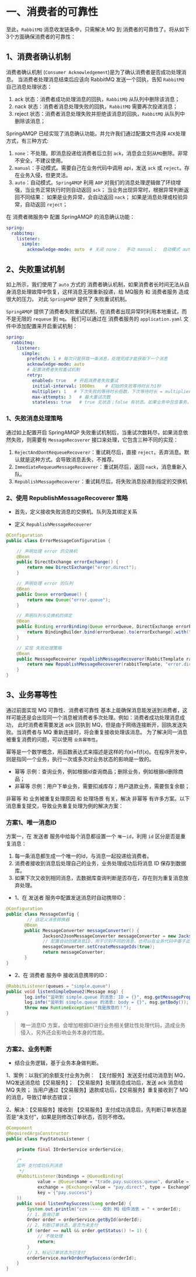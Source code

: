 # 一、消费者的可靠性
至此，`RabbitMQ` 消息收发链条中，只需解决 MQ 到 消费者的可靠性了。将从如下3个方面确保消费者的可靠性：

## 1、消费者确认机制
消费者确认机制 (`Consumer Acknowledgement`)是为了确认消费者是否成功处理消息。
当消费者处理消息结束后应该向 RabbitMQ 发送一个回执，告知 `RabbitMQ` 自己消息处理状态：
1. ack 状态：消费者成功处理消息的回执，`RabbitMQ` 从队列中删除该消息；
2. nack 状态：消费者消息处理失败的回执，`RabbitMQ` 需要再次投递消息；
3. reject 状态：消费者消息处理失败并拒绝该消息的回执，`RabbitMQ` 从队列中删除该消息；

SpringAMQP 已经实现了消息确认功能。并允许我们通过配置文件选择 `ACK`处理方式，有三种方式:
1. `none`：不处理。即消息投递给消费者后立刻 `ack`，消息会立刻从`MQ`删除。非常不安全，不建议使用。
2. `manual`：手动模式。需要自己在业务代码中调用 api，发送 `ack` 或 `reject`。存在业务入侵，但更灵活。
3. `auto`：自动模式。`SpringAMQP` 利用 `AOP` 对我们的消息处理逻辑做了环绕增强，当业务正常执行时则自动返回 `ack`；
当业务出现异常时，根据异常判断返回不同结果：
       如果是业务异常，会自动返回 `nack`； 
       如果是消息处理或校验异常，自动返回 `reject`；

在 消费者微服务中 配置 SpringAMQP 的消息确认功能：

```application.yml
spring:
  rabbitmq:
    listener:
      simple:
        acknowledge-mode: auto  # 关闭 none；  手动 manual；  自动模式 auto；
```

## 2、失败重试机制
如上所示，我们使用了 `auto` 方式的 消费者确认机制，如果消费者长时间无法从自身消息处理故障中恢复，这样消息无限重新投递，给 MQ服务 和 消费者服务 造成很大的压力。
对此 `SpringAMQP` 提供了 失败重试机制。

`SpringAMQP` 提供了消费者失败重试机制，在消费者出现异常时利用本地重试，而不是无限的 `requeue` 到 `mq`。
我们可以通过在 消费者服务的 `application.yaml` 文件中添加配置来开启重试机制：

```application.yaml
spring:
  rabbitmq:
    listener:
      simple:
        prefetch: 1 # 每次只能获取一条消息，处理完成才能获取下一个消息
        acknowledge-mode: auto
        # 配置消费者失败重试机制
        retry:
          enabled: true   # 开启消费者失败重试
          initial-interval: 1000ms    # 初始的失败等待时长为1秒
          multiplier: 1   # 下次失败的等待时长倍数，下次等待时长 = multiplier * initial-interval
          max-attempts: 3   # 最大重试次数
          stateless: true   # true 无状态；false 有状态。如果业务中包含事务，这里改为 false
```

### 1、失败消息处理策略
通过如上配置开启 SpringAMQP 失败重试机制后，当重试次数耗尽，如果消息依然失败，则需要有 `MessageRecoverer` 接口来处理，它包含三种不同的实现：
1. `RejectAndDontRequeueRecoverer`：重试耗尽后，直接 `reject`，丢弃消息。默认就是这种方式。会导致消息丢失，不推荐。
2. `ImmediateRequeueMessageRecoverer`：重试耗尽后，返回 `nack`，消息重新入队。
3. `RepublishMessageRecoverer`：重试耗尽后，将失败消息投递到指定的交换机

### 2、使用 RepublishMessageRecoverer 策略
* 首先，定义接收失败消息的交换机、队列及其绑定关系

* 定义 `RepublishMessageRecoverer`
```java
@Configuration
public class ErrorMessageConfiguration {

    // 声明处理 error 的交换机
    @Bean
    public DirectExchange errorExchange() {
        return new DirectExchange("error.direct");
    }

    // 声明处理 error 的队列
    @Bean
    public Queue errorQueue() {
        return new Queue("error.queue");
    }

    // 声明队列与交换机的绑定
    @Bean
    public Binding errorBinding(Queue errorQueue, DirectExchange errorExchange) {
        return BindingBuilder.bind(errorQueue).to(errorExchange).with("error");
    }

    // 实现 失败处理策略
    @Bean
    public MessageRecoverer republishMessageRecoverer(RabbitTemplate rabbitTemplate) {
        return new RepublishMessageRecoverer(rabbitTemplate, "error.direct", "error");
    }
}
```

## 3、业务幂等性
通过前面实现 MQ 可靠性、消费者可靠性 基本上能确保消息能发送到消费者，这样可能还是会出现同一个消息被消费者多次处理。例如：消费者成功处理消息成功，
此时消费者需要发送 ack 回执到 MQ，但是由于网络连接断开，回执发送失败。当消费者与 MQ 重新连接时，将会重复接收处理该消息。
为了解决同一消息被重复消费的问题，可以使用 `业务幂等性`。

幂等是一个数学概念，用函数表达式来描述是这样的:f(x)=f(f(x)。在程序开发中，则是指同一个业务，执行一次或多次对业务状态的影响是一致的。

* 幂等 示例：查询业务，例如根据id查询商品；删除业务，例如根据id删除商品；
* 非幂等 示例：用户下单业务，需要扣减库存；用户退款业务，需要恢复余额；

非幂等 和 业务被重复处理原因 和 处理场景 有关，解决 非幂等 有许多方案。以下消息重复提交，导致业务重复处理为例的解决方案：

### 方案1、唯一消息ID
方案一，在 发送者 服务中给每个消息都设置一个 `唯一id`，利用 `id` 区分是否是重复消息：
1. 每一条消息都生成一个唯一的id，与消息一起投递给消费者。
2. 消费者接收到消息后处理自己的业务，业务处理成功后将消息 ID 保存到数据库。
3. 如果下次又收到相同消息，去数据库查询判断是否存在，存在则为重复消息放弃处理。

* 1、在 发送者 服务中配置发送消息时自动携带ID：
```java
@Configuration
public class MessageConfig {
        // 自定义消息转换器
       @Bean
       public MessageConverter messageConverter() {
              Jackson2JsonMessageConverter messageConverter = new Jackson2JsonMessageConverter();
              // 配置自动创建消息ID，用于识别不同的消息，也可以在业务代码中基于此ID判断是否是重复消息
              messageConverter.setCreateMessageIds(true);
              return messageConverter;
       }
}
```
* 2、在 消费者 服务中 接收消息携带的ID：
```java
@RabbitListener(queues = "simple.queue")
public void listenSimpleQueue2(Message msg) {
       log.info("监听到 simple.queue 的消息: ID = {}", msg.getMessageProperties().getMessageId());
       log.info("监听到 simple.queue 的消息: body = {}", msg.getBody());
       throw new RuntimeException("我是故意的！");
}
```

> 唯一消息ID 方案，会增加根据ID进行业务相关健壮性处理代码，造成业务侵入，另外还会影响业务本身的性能。

### 方案2、业务判断
* 结合业务逻辑，基于业务本身做判断。

1、案例：以我们的余额支付业务为例：
【支付服务】发送支付成功消息到 MQ，MQ发送消息给【交易服务】；
【交易服务】处理消息成功后，发送 ack 消息给 MQ 失败；
当用户通过【交易服务】退款成功后，【交易服务】重复接收到了 MQ 的消息，导致订单状态错误；

2、解决：【交易服务】接收到 【交易服务】支付成功消息后，先判断订单状态是否是“未支付”，如果是则修改订单状态，否则不修改。
```java
@Component
@RequiredArgsConstructor
public class PayStatusListener {

    private final IOrderService orderService;

    /*
    监听 支付成功队列消息
     */
    @RabbitListener(bindings = @QueueBinding(
            value = @Queue(name = "trade.pay.success.queue", durable = "true"),
            exchange = @Exchange(value = "pay.direct", type = ExchangeTypes.DIRECT),
            key = {"pay.success"}
    ))
    public void listenPaySuccess(Long orderId) {
        System.out.println("czm ---- 收到 MQ 组件消息 = " + orderId);
        // 1、查询订单
        Order order = orderService.getById(orderId);
        // 2、判断订单状态，是否为未支付
        if (order == null && order.getStatus() != 1) {
            // 不做处理
            return;
        }
        // 3、标记订单状态为已支付
        orderService.markOrderPaySuccess(orderId);
    }
}
```